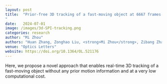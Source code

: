 ```yaml
---
layout: post
title:  "Prior-free 3D tracking of a fast-moving object at 6667 frames per second with single-pixel detectors
"
date:   2024-07-01 
image: /images/3d-SPI-tracking.png
categories: research
author: "Mi Zhou"
authors: "Huan Zhang, Zonghao Liu, <strong>Mi Zhou</strong>, Zibang Zhang, Muku Chen, Zihan Geng"
venue: "Optics Letters"
website: https://doi.org/10.1364/OL.521176
---
```

 Here, we propose a novel approach that enables real-time 3D tracking of a fast-moving object without any prior motion information and at a very low computational cost.

